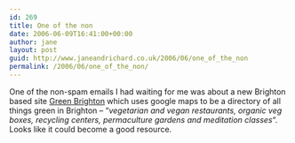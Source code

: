 ```yaml
---
id: 269
title: One of the non
date: 2006-06-09T16:41:00+00:00
author: jane
layout: post
guid: http://www.janeandrichard.co.uk/2006/06/one_of_the_non
permalink: /2006/06/one_of_the_non/
---
```

One of the non-spam emails I had waiting for me was about a new Brighton based site [Green Brighton](http://greenbrighton.com/index.php) which uses google maps to be a directory of all things green in Brighton &#8211; &#8220;_vegetarian and vegan restaurants, organic veg boxes, recycling centers, permaculture gardens and meditation classes_&#8220;. Looks like it could become a good resource.